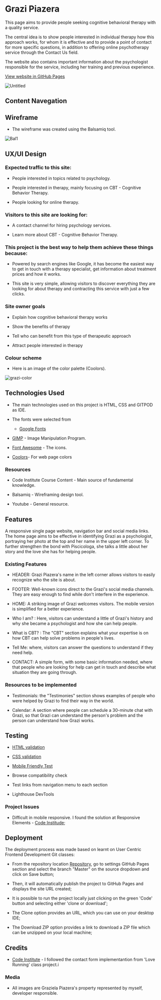 <h1>Grazi Piazera</h1>
<p>This page aims to provide people seeking cognitive behavioral therapy with a quality service.

The central idea is to show people interested in individual therapy how this approach works, for whom it is effective and to provide a point of contact for more specific questions, in addition to offering online psychotherapy service through the Contact Us field.

The website also contains important information about the psychologist responsible for the service, including her training and previous experience.
</P>

[View website in GitHub Pages](https://cacpaes.github.io/first-project-ci/)

![Untitled](https://user-images.githubusercontent.com/93129370/150798191-2c6e80ba-f233-456e-a821-c8925081f24b.jpg)

<h2>Content Navegation</h2>

<h2>Wireframe</h2>

* The wireframe was created using the Balsamiq tool.

![Bal1](https://user-images.githubusercontent.com/93129370/150820379-0974b126-9ac3-47ab-9136-712056c692e8.jpg)

<h2>UX/UI Design</h2>

<h3>Expected traffic to this site:</h3>

* People interested in topics related to psychology.

* People interested in therapy, mainly focusing on CBT - Cognitive Behavior Therapy.

* People looking for online therapy.

<h3>Visitors to this site are looking for:</h3>

* A contact channel for hiring psychology services.

* Learn more about CBT - Cognitive Behavior Therapy.

<h3>This project is the best way to help them achieve these things because:</h3>

* Powered by search engines like Google, it has become the easiest way to get in touch with a therapy specialist, get information about treatment prices and how it works.

* This site is very simple, allowing visitors to discover everything they are looking for about therapy and contracting this service with just a few clicks.

<h3>Site owner goals</h3>

* Explain how cognitive behavioral therapy works

* Show the benefits of therapy

* Tell who can benefit from this type of therapeutic approach

* Attract people interested in therapy

<h3>Colour scheme</h3>

* Here is an image of the color palette (Coolors).

![grazi-color](https://user-images.githubusercontent.com/93129370/150827067-e55bf275-ed7d-4d32-8232-cf7e3c2a6617.jpeg)

<h2>Technologies Used</h2>

* The main technologies used on this project is HTML, CSS and GITPOD as IDE.

* The fonts were selected from 
   
    - [Google Fonts](https://fonts.google.com/)

* [GIMP](https://www.gimp.org/) - Image Manipulation Program.

* [Font Awesome](https://fontawesome.com/v4.7/icons/) - The icons.

* [Coolors](https://coolors.co/)- For web page colors

<h3>Resources</h3>

* Code Institute Course Content - Main source of fundamental knowledge.

* Balsamiq - Wireframing design tool.

* Youtube - General resource.


<h2>Features</h2>

<p>A responsive single page website, navigation bar and social media links. The home page aims to be effective in identifying Grazi as a psychologist, portraying her photo at the top and her name in the upper left corner. To further strengthen the bond with Piscicologa, she talks a little about her story and the love she has for helping people.</p>

<h3>Existing Features</h3>

* HEADER: Grazi Piazera's name in the left corner allows visitors to easily recognize who the site is about.

* FOOTER: Well-known icons direct to the Grazi's social media channels. They are easy enough to find while don't interfere in the experience.

* HOME: A striking image of Grazi welcomes visitors. The mobile version is simplified for a better experience.

* Who I am? : Here, visitors can understand a little of Grazi's history and why she became a psychologist and how she can help people.

* What is CBT? : The "CBT" section explains what your expertise is on how CBT can help solve problems in people's lives.

* Tell Me: where, visitors can answer the questions to understand if they need help.

* CONTACT: A simple form, with some basic information needed, where that people who are looking for help can get in touch and describe what situation they are going through.

<h3>Resources to be implemented</h3>

* Testimonials: the "Testimonies" section shows examples of people who were helped by Grazi to find their way in the world.

* Calendar: A section where people can schedule a 30-minute chat with Grazi, so that Grazi can understand the person's problem and the person can understand how Grazi works.

<h2>Testing</h2>

* [HTML validation](https://validator.w3.org/nu/?doc=https%3A%2F%2Fcacpaes.github.io%2Ffirst-project-ci%2F)

* [CSS validation](https://jigsaw.w3.org/css-validator/validator?uri=https%3A%2F%2Fcacpaes.github.io%2Ffirst-project-ci%2F&profile=css3svg&usermedium=all&warning=1&vextwarning=&lang=en)

* [Mobile Friendly Test](https://search.google.com/test/mobile-friendly/result?id=tPTvE9uJy-WGUCoTk_TVkg)

* Browse compatibility check

* Test links from navigation menu to each section
 
* Lighthouse  DevTools

<h3>Project Issues</h3>

* Difficult in mobile responsive. I found the solution at Responsive Elements  - [Code Institude](https://codeinstitute.net/ie/);


<h2>Deployment</h2>

<p>The deployment process was made based on learnt on User Centric Frontend Development Git classes:</p>

* From the repository location [Repository](https://github.com/cacpaes/first-project-ci), go to settings GitHub Pages section and select the branch "Master" on the source dropdown and click on Save button;

* Then, it will automatically publish the project to GitHub Pages and displays the site URL created;

* It is possible to run the project locally just clicking on the green 'Code' button and selecting either 'clone or download';

* The Clone option provides an URL, which you can use on your desktop IDE;

* The Download ZIP option provides a link to download a ZIP file which can be unzipped on your local machine;

<h2>Credits</h2>

* [Code Institute](https://codeinstitute.net/ie/) - I followed the contact form implementantion from 'Love Running' class project.i

<h3>Media</h3>

* All images are Graziela Piazera's property represented by myself, developer responsible.











